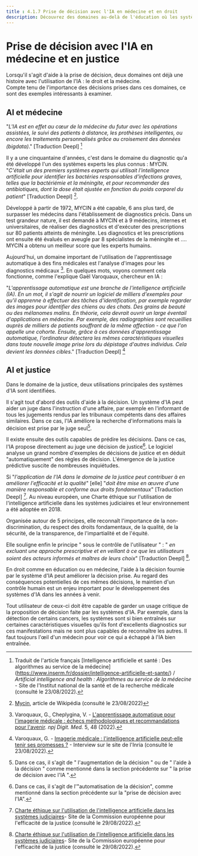 ```yaml
---
title : 4.1.7 Prise de décision avec l'IA en médecine et en droit
description: Découvrez des domaines au-delà de l'éducation où les systèmes d'IA ont déjà profondément changé la façon dont les décisions sont prises.
---
```

# Prise de décision avec l'IA en médecine et en justice

Lorsqu'il s'agit d'aide à la prise de décision, deux domaines ont déjà une histoire avec l'utilisation de l'IA : le droit et la médecine.  
Compte tenu de l'importance des décisions prises dans ces domaines, ce sont des exemples intéressants à examiner.

## AI et médecine

"*L'IA est en effet au cœur de la médecine du futur avec les opérations assistées, le suivi des patients à distance, les prothèses intelligentes, ou encore les traitements personnalisés grâce au croisement des données (bigdata)*." [Traduction Deepl] [^1]

Il y a une cinquantaine d'années, c'est dans le domaine du diagnostic qu'a été développé l'un des systèmes experts les plus connus : MYCIN.  
"*C'était un des premiers systèmes experts qui utilisait l'intelligence artificielle pour identifier les bactéries responsables d'infections graves, telles que la bactériémie et la méningite, et pour recommander des antibiotiques, dont la dose était ajustée en fonction du poids corporel du patient*" [Traduction Deepl] [^2].

Développé à partir de 1972, MYCIN a été capable, 6 ans plus tard, de surpasser les médecins dans l'établissement de diagnostics précis. Dans un test grandeur nature, il est demandé à MYCIN et à 9 médecins, internes et universitaires, de réaliser des diagnostics et d'exécuter des prescriptions sur 80 patients atteints de méningite. Les diagnostics et les prescriptions ont ensuite été évalués en aveugle par 8 spécialistes de la méningite et .... MYCIN a obtenu un meilleur score que les experts humains.

Aujourd'hui, un domaine important de l'utilisation de l'apprentissage automatique à des fins médicales est l'analyse d'images pour les diagnostics médicaux [^3]. En quelques mots, voyons comment cela fonctionne, comme l'explique Gaël Varoquaux, chercheur en IA :

"*L'apprentissage automatique est une branche de l'intelligence artificielle (IA). En un mot, il s'agit de nourrir un logiciel de milliers d'exemples pour qu'il apprenne à effectuer des tâches d'identification, par exemple regarder des images pour identifier des chiens ou des chats. Des grains de beauté ou des mélanomes malins. En théorie, cela devrait ouvrir un large éventail d'applications en médecine. Par exemple, des radiographies sont recueillies auprès de milliers de patients souffrant de la même affection - ce que l'on appelle une cohorte. Ensuite, grâce à ces données d'apprentissage automatique, l'ordinateur détectera les mêmes caractéristiques visuelles dans toute nouvelle image prise lors du dépistage d'autres individus. Cela devient les données cibles*." [Traduction Deepl] [^4]

## AI et justice

Dans le domaine de la justice, deux utilisations principales des systèmes d'IA sont identifiées.

Il s'agit tout d'abord des outils d'aide à la décision. Un système d'IA peut aider un juge dans l'instruction d'une affaire, par exemple en l'informant de tous les jugements rendus par les tribunaux compétents dans des affaires similaires. Dans ce cas, l'IA améliore la recherche d'informations mais la décision est prise par le juge seul[^5].

Il existe ensuite des outils capables de prédire les décisions. Dans ce cas, l'IA propose directement au juge une décision de justice[^6]. Le logiciel analyse un grand nombre d'exemples de décisions de justice et en déduit "automatiquement" des règles de décision. L'émergence de la justice prédictive suscite de nombreuses inquiétudes.

Si "*l'application de l'IA dans le domaine de la justice peut contribuer à en améliorer l'efficacité et la qualité*" [elle] "*doit être mise en œuvre d'une manière responsable et conforme aux droits fondamentaux*" [Traduction Deepl] [^7]. Au niveau européen, une Charte éthique sur l'utilisation de l'intelligence artificielle dans les systèmes judiciaires et leur environnement a été adoptée en 2018.

Organisée autour de 5 principes, elle reconnaît l'importance de la non-discrimination, du respect des droits fondamentaux, de la qualité, de la sécurité, de la transparence, de l'impartialité et de l'équité.

Elle souligne enfin le principe " sous le contrôle de l'utilisateur " : " *en excluant une approche prescriptive et en veillant à ce que les utilisateurs soient des acteurs informés et maîtres de leurs choix*" [Traduction Deepl] [^7].

En droit comme en éducation ou en médecine, l'aide à la décision fournie par le système d'IA peut améliorer la décision prise. Au regard des conséquences potentielles de ces mêmes décisions, le maintien d'un contrôle humain est un enjeu important pour le développement des systèmes d'IA dans les années à venir.

Tout utilisateur de ceux-ci doit être capable de garder un usage critique de la proposition de décision faite par les systèmes d'IA. Par exemple, dans la détection de certains cancers, les systèmes sont si bien entraînés sur certaines caractéristiques visuelles qu'ils font d'excellents diagnostics sur ces manifestations mais ne sont plus capables de reconnaître les autres. Il faut toujours l'œil d'un médecin pour voir ce qui a échappé à l'IA bien entraînée.

[^1]: Traduit de l'article français [Intelligence artificielle et santé : Des algorithmes au service de la médecine] (https://www.inserm.fr/dossier/intelligence-artificielle-et-sante/) / *Artificial intelligence and health : Algorithmes au service de la médecine* - Site de l'Institut national de la santé et de la recherche médicale (consulté le 23/08/2022).

[^2]: [Mycin](https://en.wikipedia.org/wiki/Mycin), article de Wikipédia (consulté le 23/08/2022)

[^3]: Varoquaux, G., Cheplygina, V. - [L'apprentissage automatique pour l'imagerie médicale : échecs méthodologiques et recommandations pour l'avenir](https://doi.org/10.1038/s41746-022-00592-y). *npj Digit. Med.* 5, 48 (2022).

[^4]: Varoquaux, G. - [Imagerie médicale : l'intelligence artificielle peut-elle tenir ses promesses ?](https://www.inria.fr/en/medical-imagingartificial-intelligence-automatic-learning) - Interview sur le site de l'Inria (consulté le 23/08/2022).

[^5]: Dans ce cas, il s'agit de " l'augmentation de la décision " ou de " l'aide à la décision " comme mentionné dans la section précédente sur " la prise de décision avec l'IA ".

[^6]: Dans ce cas, il s'agit de l'"automatisation de la décision", comme mentionné dans la section précédente sur la "prise de décision avec l'IA".

[^7]: [Charte éthique sur l'utilisation de l'intelligence artificielle dans les systèmes judiciaires](https://www.coe.int/en/web/cepej/cepej-european-ethical-charter-on-the-use-of-artificial-intelligence-ai-in-judicial-systems-and-their-environment)- Site de la Commission européenne pour l'efficacité de la justice (consulté le 29/08/2022).
